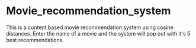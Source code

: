 # Movie_recommendation_system
This is a content based movie recommendation system using cosine distances.
Enter the name of a movie and the system will pop out with it's 5 best recommendations.
